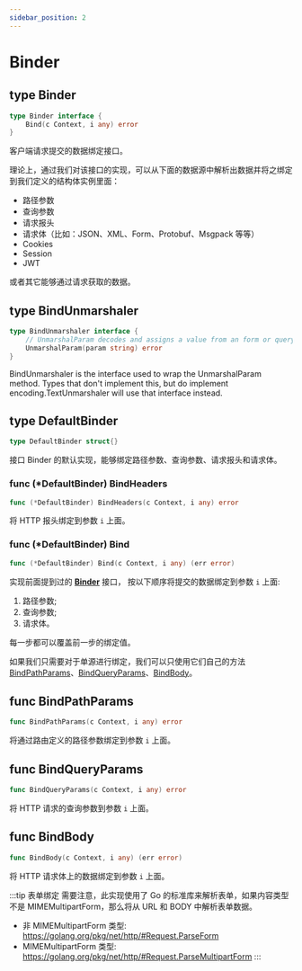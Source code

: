 ```yaml
---
sidebar_position: 2
---
```


# Binder

## type Binder

```go
type Binder interface {
	Bind(c Context, i any) error
}
```

客户端请求提交的数据绑定接口。

理论上，通过我们对该接口的实现，可以从下面的数据源中解析出数据并将之绑定到我们定义的结构体实例里面：

- 路径参数
- 查询参数
- 请求报头
- 请求体（比如：JSON、XML、Form、Protobuf、Msgpack 等等）
- Cookies
- Session
- JWT

或者其它能够通过请求获取的数据。

## type BindUnmarshaler

```go
type BindUnmarshaler interface {
	// UnmarshalParam decodes and assigns a value from an form or query param. 
	UnmarshalParam(param string) error
}
```

BindUnmarshaler is the interface used to wrap the UnmarshalParam method.
Types that don't implement this, but do implement encoding.TextUnmarshaler will use that interface instead.

## type DefaultBinder

```go
type DefaultBinder struct{}
```

接口 Binder 的默认实现，能够绑定路径参数、查询参数、请求报头和请求体。

### func (*DefaultBinder) BindHeaders

```go
func (*DefaultBinder) BindHeaders(c Context, i any) error
```

将 HTTP 报头绑定到参数 `i` 上面。

### func (*DefaultBinder) Bind

```go
func (*DefaultBinder) Bind(c Context, i any) (err error)
```

实现前面提到过的 **[Binder](#binder)** 接口， 按以下顺序将提交的数据绑定到参数 `i` 上面:

1) 路径参数;
2) 查询参数;
3) 请求体。 

每一步都可以覆盖前一步的绑定值。

如果我们只需要对于单源进行绑定，我们可以只使用它们自己的方法 [BindPathParams](#func-bindpathparams)、[BindQueryParams](#func-bindqueryparams)、[BindBody](#func-bindbody)。


## func BindPathParams

```go
func BindPathParams(c Context, i any) error
```

将通过路由定义的路径参数绑定到参数 `i` 上面。

## func BindQueryParams

```go
func BindQueryParams(c Context, i any) error
```

将 HTTP 请求的查询参数到参数 `i` 上面。

## func BindBody

```go
func BindBody(c Context, i any) (err error)
```

将 HTTP 请求体上的数据绑定到参数 `i` 上面。

:::tip
表单绑定 需要注意，此实现使用了 Go 的标准库来解析表单，如果内容类型不是 MIMEMultipartForm，那么将从 URL 和 BODY 中解析表单数据。

* 非 MIMEMultipartForm 类型: https://golang.org/pkg/net/http/#Request.ParseForm
* MIMEMultipartForm 类型: https://golang.org/pkg/net/http/#Request.ParseMultipartForm
:::
